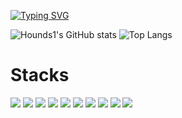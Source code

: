 [![Typing SVG](https://readme-typing-svg.demolab.com?font=Fira+Code&size=30&duration=3000&color=11F781&background=000000&center=true&vCenter=true&multiline=true&width=844&height=90&lines=We+do+work+and+the+world+stays+handy;That's+the+development)](https://git.io/typing-svg)



![Hounds1's GitHub stats](https://github-readme-stats.vercel.app/api?username=Hounds1&show_icons=true&rank_icon=github&card_width=407&line_height=20&theme=dark) ![Top Langs](https://github-readme-stats.vercel.app/api/top-langs/?username=Hounds1&layout=compact&theme=dark&card_width=400)

# Stacks
![](https://img.shields.io/badge/Java-007396?style=flat&logo=OpenJDK&logoColor=white") ![](https://img.shields.io/badge/Javascript-007396?style=flat&logo=javascript&logoColor=white")
![](https://img.shields.io/badge/Spring-007396?style=flat&logo=Spring&logoColor=white") ![](https://img.shields.io/badge/Spring_Boot-007396?style=flat&logo=springboot&logoColor=white")
![](https://img.shields.io/badge/oracle-007396?style=flat&logo=oracle&logoColor=F80000") ![](https://img.shields.io/badge/MySQL-007396?style=flat&logo=mysql&logoColor=white") ![](https://img.shields.io/badge/MariaDB-007396?style=flat&logo=mariadb&logoColor=white")
![](https://img.shields.io/badge/gradle-007396?style=flat&logo=gradle&logoColor=F80000") ![](https://img.shields.io/badge/Maven-007396?style=flat&logo=apachemaven&logoColor=white") ![](https://img.shields.io/badge/git-007396?style=flat&logo=git&logoColor=white")
<!--
**Hounds1/Hounds1** is a ✨ _special_ ✨ repository because its `README.md` (this file) appears on your GitHub profile.

Here are some ideas to get you started:

- 🔭 I’m currently working on ...
- 🌱 I’m currently learning ...
- 👯 I’m looking to collaborate on ...
- 🤔 I’m looking for help with ...
- 💬 Ask me about ...
- 📫 How to reach me: ...
- 😄 Pronouns: ...
- ⚡ Fun fact: ...
-->
